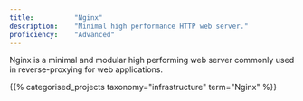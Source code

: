 ```yaml
---
title: 			"Nginx"
description: 	"Minimal high performance HTTP web server."
proficiency:	"Advanced"
---
```


Nginx is a minimal and modular high performing web server commonly used in reverse-proxying for web applications.

{{% categorised_projects taxonomy="infrastructure" term="Nginx" %}}